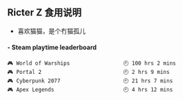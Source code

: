## Ricter Z 食用说明
- 喜欢猫猫，是个冇猫孤儿

<!-- steam-box start -->
#### - Steam playtime leaderboard
```text
🎮 World of Warships                 🕘 100 hrs 2 mins
🎮 Portal 2                          🕘 2 hrs 9 mins
🎮 Cyberpunk 2077                    🕘 21 hrs 7 mins
🎮 Apex Legends                      🕘 4 hrs 12 mins
```
<!-- Powered by https://github.com/YouEclipse/steam-box . -->
<!-- steam-box end -->
